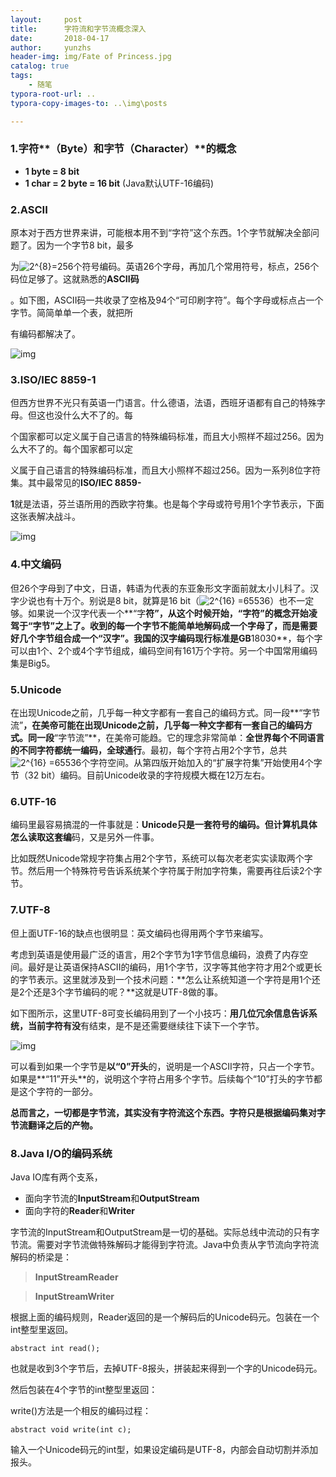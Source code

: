 ```yaml
---
layout:     post
title:      字符流和字节流概念深入
date:       2018-04-17
author:     yunzhs
header-img: img/Fate of Princess.jpg
catalog: true
tags:
    - 随笔
typora-root-url: ..
typora-copy-images-to: ..\img\posts

---
```


### 1.字符**（Byte）**和字节**（Character）**的概念

- **1 byte = 8 bit**
- **1 char = 2 byte = 16 bit** (Java默认UTF-16编码)

### **2.ASCII**

原本对于西方世界来讲，可能根本用不到“字符”这个东西。1个字节就解决全部问题了。因为一个字节8 bit，最多

为![2^{8}=256 ](https://www.zhihu.com/equation?tex=2%5E%7B8%7D%3D256+)个符号编码。英语26个字母，再加几个常用符号，标点，256个码位足够了。这就熟悉的**ASCII码**

。如下图，ASCII码一共收录了空格及94个“可印刷字符”。每个字母或标点占一个字节。简简单单一个表，就把所

有编码都解决了。

![img](https://pic2.zhimg.com/80/14783261726133ba5b1c8e4d531204f9_hd.jpg)

### 3.**ISO/IEC 8859-1**

但西方世界不光只有英语一门语言。什么德语，法语，西班牙语都有自己的特殊字母。但这也没什么大不了的。每

个国家都可以定义属于自己语言的特殊编码标准，而且大小照样不超过256。因为么大不了的。每个国家都可以定

义属于自己语言的特殊编码标准，而且大小照样不超过256。因为一系列8位字符集。其中最常见的**ISO/IEC 8859-**

**1**就是法语，芬兰语所用的西欧字符集。也是每个字母或符号用1个字节表示，下面这张表解决战斗。

![img](https://pic3.zhimg.com/80/v2-f228f590f4b129f786ca8e8390d4a7fb_hd.jpg)

### 4.**中文编码**

但26个字母到了中文，日语，韩语为代表的东亚象形文字面前就太小儿科了。汉字少说也有十万个。别说是8 bit，就算是16 bit（![2^{16} =65536](https://www.zhihu.com/equation?tex=2%5E%7B16%7D+%3D65536)）也不一定够。如果说一个汉字代表一个**“字**符”，从这个时候开始，“字符”的概念开始凌驾于“字节”之上了。收到的每一个字节不能简单地解码成一个字母了，而是需要好几个字节组合成一个“汉字”。我国的汉字编码现行标准是GB**18030**，每个字可以由1个、2个或4个字节组成，编码空间有161万个字符。另一个中国常用编码集是Big5。

### 5.**Unicode**

在出现Unicode之前，几乎每一种文字都有一套自己的编码方式。同一段**“字节流”**，在美帝可能在出现Unicode之前，几乎每一种文字都有一套自己的编码方式。同一段**“字节流”**，在美帝可能趋。它的理念非常简单：**全世界每个不同语言的不同字符都统一编码，全球通行**。最初，每个字符占用2个字节，总共![2^{16} =65536](https://www.zhihu.com/equation?tex=2%5E%7B16%7D+%3D65536)个字符空间。从第四版开始加入的“扩展字符集”开始使用4个字节（32 bit）编码。目前Unicode收录的字符规模大概在12万左右。

### 6.**UTF-16**

编码里最容易搞混的一件事就是：**Unicode只是一套符号的编码。但计算机具体怎么读取这套编**码，又是另外一件事。

比如既然Unicode常规字符集占用2个字节，系统可以每次老老实实读取两个字节。然后用一个特殊符号告诉系统某个字符属于附加字符集，需要再往后读2个字节。

### 7.**UTF-8** 

但上面UTF-16的缺点也很明显：英文编码也得用两个字节来编写。

考虑到英语是使用最广泛的语言，用2个字节为1字节信息编码，浪费了内存空间。最好是让英语保持ASCII的编码，用1个字节，汉字等其他字符才用2个或更长的字节表示。这里就涉及到一个技术问题：**怎么让系统知道一个字符是用1个还是2个还是3个字节编码的呢？**这就是UTF-8做的事。

如下图所示，这里UTF-8可变长编码用到了一个小技巧：**用几位冗余信息告诉系统，当前字符有没**有结束，是不是还需要继续往下读下一个字节。

![img](https://pic2.zhimg.com/80/v2-56902b3d5bab5827e33fc0040471769a_hd.jpg)

可以看到如果一个字节是**以“0”开头**的，说明是一个ASCII字符，只占一个字节。如果是**“11”开头**的，说明这个字符占用多个字节。后续每个“10”打头的字节都是这个字符的一部分。

**总而言之，一切都是字节流，其实没有字符流这个东西。字符只是根据编码集对字节流翻译之后的产物。**

### 8.**Java I/O的编码系统**

Java IO库有两个支系，

- 面向字节流的**InputStream**和**OutputStream**
- 面向字符的**Reader**和**Writer**

字节流的InputStream和OutputStream是一切的基础。实际总线中流动的只有字节流。需要对字节流做特殊解码才能得到字符流。Java中负责从字节流向字符流解码的桥梁是：

> **InputStreamReader**

> **InputStreamWriter**

根据上面的编码规则，Reader返回的是一个解码后的Unicode码元。包装在一个int整型里返回。

```
abstract int read();
```

也就是收到3个字节后，去掉UTF-8报头，拼装起来得到一个字的Unicode码元。

然后包装在4个字节的int整型里返回：

write()方法是一个相反的编码过程：

```
abstract void write(int c);
```

输入一个Unicode码元的int型，如果设定编码是UTF-8，内部会自动切割并添加报头。

